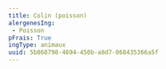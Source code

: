 ```yaml
---
title: Colin (poisson)
alergenesIng:
 - Poisson
pFrais: True
ingType: animaux
uuid: 5b868798-4694-450b-a8d7-068435366a5f
---
```

